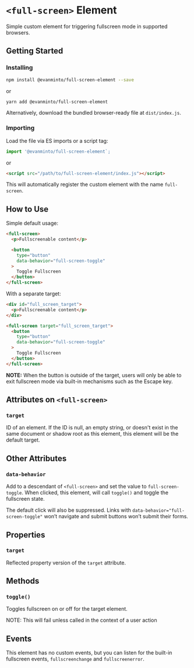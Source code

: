 # `<full-screen>` Element

Simple custom element for triggering fullscreen mode in supported browsers.

## Getting Started

### Installing

```sh
npm install @evanminto/full-screen-element --save
```
or
```sh
yarn add @evanminto/full-screen-element
```

Alternatively, download the bundled browser-ready file at `dist/index.js`.

### Importing

Load the file via ES imports or a script tag:

```js
import '@evanminto/full-screen-element`;
```
or
```html
<script src="/path/to/full-screen-element/index.js"></script>
```

This will automatically register the custom element with the name `full-screen`.

## How to Use

Simple default usage:

```html
<full-screen>
  <p>Fullscreenable content</p>

  <button
    type="button"
    data-behavior="full-screen-toggle"
  >
    Toggle Fullscreen
  </button>
</full-screen>
```

With a separate target:

```html
<div id="full_screen_target">
  <p>Fullscreenable content</p>
</div>

<full-screen target="full_screen_target">
  <button
    type="button"
    data-behavior="full-screen-toggle"
  >
    Toggle Fullscreen
  </button>
</full-screen>
```

**NOTE:** When the button is outside of the target, users will only be
able to exit fullscreen mode via built-in mechanisms such as the Escape key.

## Attributes on `<full-screen>`

### `target`

ID of an element. If the ID is null, an empty string, or doesn't exist
in the same document or shadow root as this element, this element
will be the default target.

## Other Attributes

### `data-behavior`

Add to a descendant of `<full-screen>` and set the value to `full-screen-toggle`.
When clicked, this element, will call `toggle()` and toggle the fullscreen
state.

The default click will also be suppressed. Links with
`data-behavior="full-screen-toggle"` won’t navigate and submit buttons won’t
submit their forms.

## Properties

### `target`

Reflected property version of the `target` attribute.

## Methods

### `toggle()`

Toggles fullscreen on or off for the target element.

NOTE: This will fail unless called in the context of a user action

## Events

This element has no custom events, but you can listen for the built-in fullscreen events, `fullscreenchange` and `fullscreenerror`.
